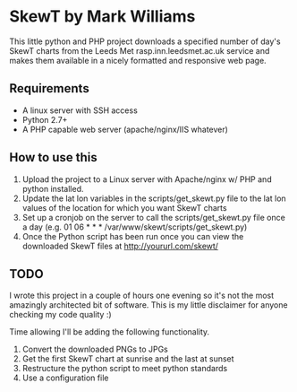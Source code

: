 # SkewT by Mark Williams
This little python and PHP project downloads a specified number of day's SkewT charts from the Leeds Met rasp.inn.leedsmet.ac.uk service and
makes them available in a nicely formatted and responsive web page.

## Requirements
+ A linux server with SSH access
+ Python 2.7+
+ A PHP capable web server (apache/nginx/IIS whatever)

## How to use this
1. Upload the project to a Linux server with Apache/nginx w/ PHP and python installed.
1. Update the lat lon variables in the scripts/get_skewt.py file to the lat lon values of the location for which you want SkewT charts
1. Set up a cronjob on the server to call the scripts/get_skewt.py file once a day (e.g. 01 06 * * * /var/www/skewt/scripts/get_skewt.py)
1. Once the Python script has been run once you can view the downloaded SkewT files at http://yoururl.com/skewt/

## TODO
I wrote this project in a couple of hours one evening so it's not the most amazingly architected bit of software. This is my little disclaimer for anyone checking my code quality :)

Time allowing I'll be adding the following functionality.

1. Convert the downloaded PNGs to JPGs
1. Get the first SkewT chart at sunrise and the last at sunset
1. Restructure the python script to meet python standards
1. Use a configuration file
